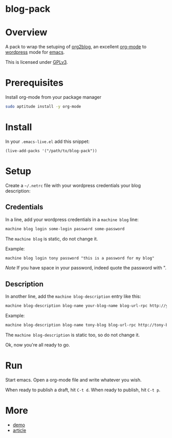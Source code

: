 blog-pack
=========

# Overview

A pack to wrap the setuping of [org2blog](https://github.com/punchagan/org2blog), an excellent [org-mode](http://orgmode.org/) to [wordpress](http://wordpress.org/) mode for [emacs](https://www.gnu.org/software/emacs/).

This is licensed under [GPLv3](http://gplv3.fsf.org/).

# Prerequisites

Install org-mode from your package manager

```sh
sudo aptitude install -y org-mode
```

# Install

In your `.emacs-live.el` add this snippet:
```elisp
(live-add-packs '("/path/to/blog-pack"))
```

# Setup

Create a `~/.netrc` file with your wordpress credentials your blog description:

## Credentials

In a line, add your wordpress credentials in a `machine blog` line:
```txt
machine blog login some-login password some-password
```

The `machine blog` is static, do not change it.

Example:
```txt
machine blog login tony password "this is a password for my blog"
```

*Note* If you have space in your password, indeed quote the password with ".

## Description

In another line, add the `machine blog-description` entry like this:
```txt
machine blog-description blog-name your-blog-name blog-url-rpc http://your-wordpress-blog.com/blog/xmlrpc.php
```

Example:
```txt
machine blog-description blog-name tony-blog blog-url-rpc http://tony-blog.fr/blog/xmlrpc.php
```

The `machine blog-description` is static too, so do not change it.

Ok, now you're all ready to go.

# Run

Start emacs.
Open a org-mode file and write whatever you wish.

When ready to publish a draft, hit `C-t d`.
When ready to publish, hit `C-t p`.

# More

- [demo](http://www.youtube.com/watch?feature=player_detailpage&v=qTYCFu_NEFM#t=4s)
- [article](http://adumont.fr/blog/emacs-live-pack-blog-pack/)
